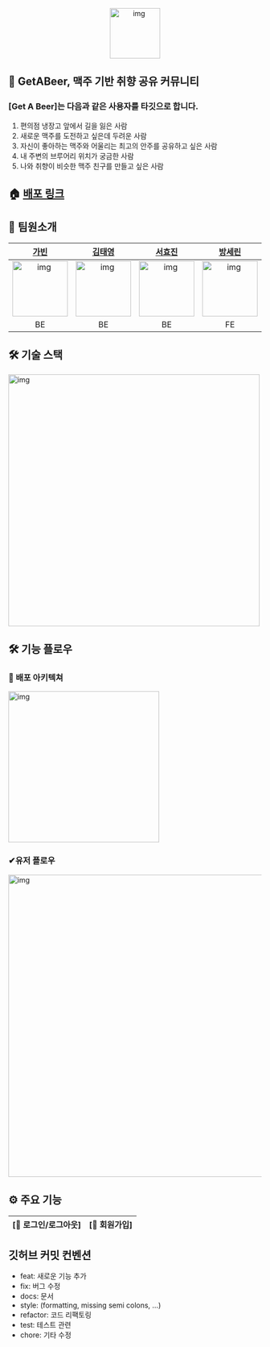 <p align='center'>
<img src="https://user-images.githubusercontent.com/107448607/225539987-7e925693-eb34-4db1-950e-85f8c1bb0fff.png" alt="img" height="100px" />
</p>

## 🍺 GetABeer, 맥주 기반 취향 공유 커뮤니티
### [Get A Beer]는 다음과 같은 사용자를 타깃으로 합니다.
1. 편의점 냉장고 앞에서 길을 잃은 사람
2. 새로운 맥주를 도전하고 싶은데 두려운 사람
3. 자신이 좋아하는 맥주와 어울리는 최고의 안주를 공유하고 싶은 사람
4. 내 주변의 브루어리 위치가 궁금한 사람
5. 나와 취향이 비슷한 맥주 친구를 만들고 싶은 사람

## 🏠 [배포 링크](https://www.getabeer.co.kr/)

 ## 📌 팀원소개
 | [가빈](https://github.com/Bhinney) |[김태영](https://github.com/gnidinger) | [서효진](https://github.com/hyoreal) |[방세린](https://github.com/serin-B) | [성유미](https://github.com/SeongYum) | [안유진](https://github.com/Eugenius1st) |
| :--------------: | :-------------: | :-------------: | :--------------: | :-------------: | :-------------: | 
| <img src="https://avatars.githubusercontent.com/u/107696895?v=4" alt="img" height="110px" width="110px" /> | <img src="https://avatars.githubusercontent.com/u/13742045?v=4" alt="img" height="110px" width="110px" /> | <img src="https://avatars.githubusercontent.com/u/102732425?v=4" alt="img" height="110px" width="110px" /> | <img src="https://avatars.githubusercontent.com/u/107970881?v=4" alt="img" height="110px" width="110px" /> | <img src="https://avatars.githubusercontent.com/u/107448607?v=4" alt="img" height="110px" width="110px" /> | <img src="https://avatars.githubusercontent.com/u/84161508?v=4" alt="img" height="110px" width="110px" />
| BE | BE | BE | FE | FE| FE|

## 🛠 기술 스택

<img src="https://user-images.githubusercontent.com/107448607/225530674-f6f46e9f-61a3-4583-92e8-7f167460c8ec.png" alt="img" height="500px" >

## 🛠 기능 플로우
### 🚧 배포 아키텍쳐

<img src="https://user-images.githubusercontent.com/107448607/225532187-9b3dd313-34bb-43e8-a0d2-2206ea449587.png" alt="img" height="300px" >

### ✔︎유저 플로우

<img src="https://user-images.githubusercontent.com/107448607/225532217-f640a39d-b708-44cf-8c8f-3bf05caa30bd.png" alt="img" height="600px" >

## ⚙️ 주요 기능
 |                   [🔗 로그인/로그아웃]                  |                            [🔗 회원가입]                   |
| :----------------------------------------------------------: | :----------------------------------------------------------: |
##  깃허브 커밋 컨벤션
- feat: 새로운 기능 추가
- fix: 버그 수정
- docs: 문서
- style: (formatting, missing semi colons, …)
- refactor: 코드 리팩토링
- test: 테스트 관련
- chore: 기타 수정
